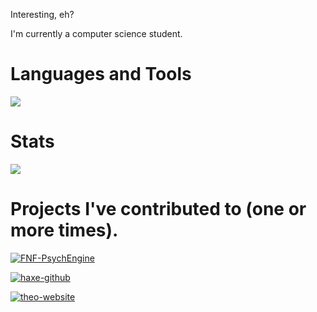 Interesting, eh?

I'm currently a computer science student.

# Languages and Tools

<img src='https://skillicons.dev/icons?i=typescript,javascript,python,lua,haxe,react,nextjs,html,css,tailwind,vscode'/>

# Stats

<img src="https://github-readme-stats.vercel.app/api?username=Hackx2&show_icons=true&theme=dark"><br>

# Projects I've contributed to (one or more times).

["messy I'm aware"]: #

["Psych Engine"]: #
[![FNF-PsychEngine](https://github-readme-stats.vercel.app/api/pin/?username=ShadowMario&repo=FNF-PsychEngine&theme=dark&show_icons=true)](https://github.com/ShadowMario/FNF-PsychEngine)

["Haxe Github"]: #
[![haxe-github](https://github-readme-stats.vercel.app/api/pin/?username=guineapiguuhh&repo=haxe-github&theme=dark&show_icons=true)](https://github.com/guineapiguuhh/haxe-github)

["Theo's Website"]: #
[![theo-website](https://github-readme-stats.vercel.app/api/pin/?username=TheoFoxxo&repo=Website&theme=dark&show_icons=true)](https://github.com/TheoFoxxo/Website)

